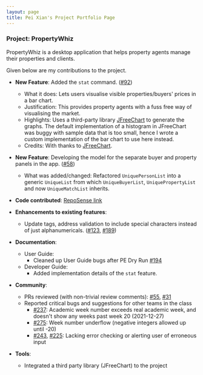 ```yaml
---
layout: page
title: Pei Xian's Project Portfolio Page
---
```


### Project: PropertyWhiz

PropertyWhiz is a desktop application that helps property agents manage their properties and clients.

Given below are my contributions to the project.

* **New Feature**: Added the `stat` command. ([\#92](https://github.com/AY2122S1-CS2103T-W11-4/tp/pull/92))
  * What it does: Lets users visualise visible properties/buyers' prices in a bar chart.
  * Justification: This provides property agents with a fuss free way of visualising the market.
  * Highlights: Uses a third-party library [JFreeChart](https://www.jfree.org/jfreechart/) to generate the graphs. 
    The default implementation of a histogram in JFreeChart was buggy with sample data that is too small, 
    hence I wrote a custom implementation of the bar chart to use here instead.
  * Credits: With thanks to [JFreeChart](https://www.jfree.org/jfreechart/).

* **New Feature**: Developing the model for the separate buyer and property panels in the app. 
  ([\#58](https://github.com/AY2122S1-CS2103T-W11-4/tp/pull/58))
  * What was added/changed: Refactored `UniquePersonList` into a generic `UniqueList` from which `UniqueBuyerList`, 
  `UniquePropertyList` and now `UniqueMatchList` inherits. 

* **Code contributed**: [RepoSense link](https://nus-cs2103-ay2122s1.github.io/tp-dashboard/?search=WONG%20PEI%20XIAN&sort=groupTitle&sortWithin=title%20dsc&timeframe=commit&mergegroup=koh-jx~ZhaoPeiduo~wangpeialex~yongxiangng~Chesterwongz~tanjiaxian99~syoopie~peilinye~wyrchris~xianlinc~Wilfredwongkc~timothywongej~trxe~EthanWong6362~xiangjunn~wpinrui&groupSelect=groupByAuthors&breakdown=false&tabOpen=true&tabType=authorship&tabAuthor=trxe&tabRepo=AY2122S1-CS2103T-W11-4%2Ftp%5Bmaster%5D&authorshipIsMergeGroup=false&authorshipFileTypes=docs~functional-code~test-code~other&authorshipIsBinaryFileTypeChecked=false&since=2021-09-17)

* **Enhancements to existing features**:
  * Update tags, address validation to include special characters instead of just alphanumericals. 
    ([\#123](https://github.com/AY2122S1-CS2103T-W11-4/tp/pull/123), [\#189](https://github.com/AY2122S1-CS2103T-W11-4/tp/pull/189))

* **Documentation**:
  * User Guide:
    * Cleaned up User Guide bugs after PE Dry Run [\#194](https://github.com/AY2122S1-CS2103T-W11-4/tp/pull/194)
  * Developer Guide:
    * Added implementation details of the `stat` feature.

* **Community**:
  * PRs reviewed (with non-trivial review comments): [\#55](https://github.com/AY2122S1-CS2103T-W11-4/tp/pull/55), [\#31](https://github.com/AY2122S1-CS2103T-W11-4/tp/pull/31)
  * Reported critical bugs and suggestions for other teams in the class
    * [\#237](https://github.com/AY2122S1-CS2103T-W17-4/tp/issues/237): Academic week number exceeds real academic week, and doesn't show any weeks past week 20 (2021-12-27)
    * [\#275](https://github.com/AY2122S1-CS2103T-W17-4/tp/issues/275): Week number underflow (negative integers allowed up until -20)
    * [\#243](https://github.com/AY2122S1-CS2103T-W17-4/tp/issues/243), [\#225](https://github.com/AY2122S1-CS2103T-W17-4/tp/issues/225): 
      Lacking error checking or alerting user of erroneous input

* **Tools**:
  * Integrated a third party library (JFreeChart) to the project
